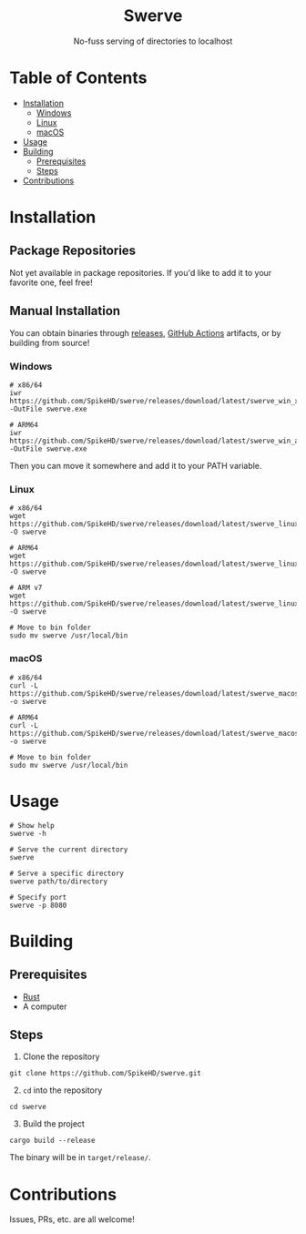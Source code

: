 <div align="center">
  <h1>Swerve</h1>

  <p>No-fuss serving of directories to localhost</p>
</div>

# Table of Contents
* [Installation](#installation)
  * [Windows](#windows)
  * [Linux](#linux)
  * [macOS](#macos)
* [Usage](#usage)
* [Building](#building)
  * [Prerequisites](#prerequisites)
  * [Steps](#steps)
* [Contributions](#contributions)

# Installation

## Package Repositories

Not yet available in package repositories. If you'd like to add it to your favorite one, feel free!

## Manual Installation

You can obtain binaries through [releases](https://github.com/SpikeHD/swerve/releases/), [GitHub Actions](https://github.com/SpikeHD/swerve/actions?query=workflow%3Abuild) artifacts, or by building from source!

### Windows

```shell
# x86/64
iwr https://github.com/SpikeHD/swerve/releases/download/latest/swerve_win_x64.exe -OutFile swerve.exe

# ARM64
iwr https://github.com/SpikeHD/swerve/releases/download/latest/swerve_win_arm64.exe -OutFile swerve.exe
```

Then you can move it somewhere and add it to your PATH variable.

### Linux

```shell
# x86/64
wget https://github.com/SpikeHD/swerve/releases/download/latest/swerve_linux_x64 -O swerve

# ARM64
wget https://github.com/SpikeHD/swerve/releases/download/latest/swerve_linux_arm64 -O swerve

# ARM v7
wget https://github.com/SpikeHD/swerve/releases/download/latest/swerve_linux_armv7 -O swerve

# Move to bin folder
sudo mv swerve /usr/local/bin
```

### macOS

```shell
# x86/64
curl -L https://github.com/SpikeHD/swerve/releases/download/latest/swerve_macos_x64 -o swerve

# ARM64
curl -L https://github.com/SpikeHD/swerve/releases/download/latest/swerve_macos_arm64 -o swerve

# Move to bin folder
sudo mv swerve /usr/local/bin
```

# Usage

```shell
# Show help
swerve -h

# Serve the current directory
swerve

# Serve a specific directory
swerve path/to/directory

# Specify port
swerve -p 8080
```

# Building

## Prerequisites

* [Rust](https://www.rust-lang.org/tools/install)
* A computer

## Steps

1. Clone the repository
  ```shell
  git clone https://github.com/SpikeHD/swerve.git
  ```
2. `cd` into the repository
  ```shell
  cd swerve
  ```
3. Build the project
  ```shell
  cargo build --release
  ```

The binary will be in `target/release/`.

# Contributions

Issues, PRs, etc. are all welcome!